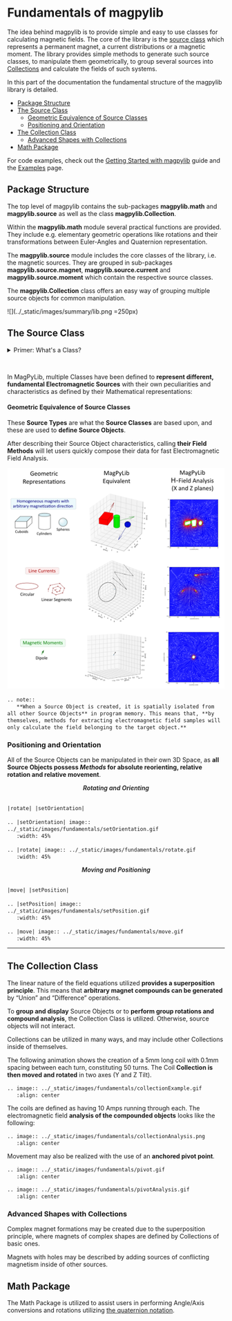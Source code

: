 # Fundamentals of magpylib

The idea behind magpylib is to provide simple and easy to use classes for calculating magnetic fields. The core of the library is the [source class](#source-class) which represents a permanent magnet, a current distributions or a magnetic moment. The library provides simple methods to generate such source classes, to manipulate them geometrically, to group several sources into [Collections](#the-collection-class) and calculate the fields of such systems. 

In this part of the documentation the fundamental structure of the magpylib library is detailed.

  - [Package Structure](#package-structure)
  - [The Source Class](#the-source-class)
      - [Geometric Equivalence of Source Classes](#geometric-equivalence-of-source-classes)
    - [Positioning and Orientation](#positioning-and-orientation)
  - [The Collection Class](#the-collection-class)
    - [Advanced Shapes with Collections](#advanced-shapes-with-collections)
  - [Math Package](#math-package)

For code examples, check out the [Getting Started with magpylib](2_gettingStarted.md) guide and the [Examples](x_examples.rst) page.


## Package Structure


The top level of magpylib contains the sub-packages **magpylib.math** and **magpylib.source** as well as the class **magpylib.Collection**.

Within the **magpylib.math** module several practical functions are provided. They include e.g. elementary geometric operations like rotations and their transformations between Euler-Angles and Quaternion representation.

The **magpylib.source** module includes the core classes of the library, i.e. the magnetic sources. They are grouped in sub-packages **magpylib.source.magnet**, **magpylib.source.current** and **magpylib.source.moment** which contain the respective source classes.

The **magpylib.Collection** class offers an easy way of grouping multiple source objects for common manipulation.

![](../_static/images/summary/lib.png =250px)


## The Source Class

<details>
<summary> <a>Primer: What's a Class?</a> </summary>

```eval_rst
.. note::
    A **Class in Object Oriented Programming** stands for **the grouping of Characteristics** that **define an Object** and its **behavior**, their interactions being **expressed through function calls known as Methods**. 
    
    Programmers can define instances of a Class, called Objects, then procedurally interact with these Objects by **updating** their attributes or by **executing** their Methods.
```
</details>

&nbsp;

In MagPyLib, multiple Classes have been defined to **represent different, fundamental Electromagnetic Sources** with their own peculiarities and characteristics as defined by their Mathematical representations:

#### Geometric Equivalence of Source Classes

These **Source Types** are what the **Source Classes** are based upon, and these are used to **define Source Objects**. 

After describing their Source Object characteristics, calling **their Field Methods** will let users quickly compose their data for fast Electromagnetic Field Analysis.

![](../_static/images/fundamentals/sourceEquivalent.png)

```eval_rst
.. note::
   **When a Source Object is created, it is spatially isolated from all other Source Objects** in program memory. This means that, **by themselves, methods for extracting electromagnetic field samples will only calculate the field belonging to the target object.**
```

### Positioning and Orientation

All of the Source Objects can be manipulated in their own 3D Space, as **all Source Objects possess *Methods* for absolute reorienting, relative rotation and relative movement**.

<i><p align="center" style="font-weight: 600;"> Rotating and Orienting </p></i>

```eval_rst

|rotate| |setOrientation|

.. |setOrientation| image:: ../_static/images/fundamentals/setOrientation.gif
   :width: 45%

.. |rotate| image:: ../_static/images/fundamentals/rotate.gif
   :width: 45%

```

<i><p align="center" style="font-weight: 600;"> Moving and Positioning </p></i>

```eval_rst

|move| |setPosition|

.. |setPosition| image:: ../_static/images/fundamentals/setPosition.gif
   :width: 45%

.. |move| image:: ../_static/images/fundamentals/move.gif
   :width: 45%
```
---

## The Collection Class

The linear nature of the field equations utilized **provides a superposition principle**. This means that **arbitrary magnet compounds can be generated** by “Union” and “Difference” operations.

To **group and display** Source Objects or to **perform group rotations and compound analysis**, the Collection Class is utilized. Otherwise, source objects will not interact.

Collections can be utilized in many ways, and may include other Collections inside of themselves. 

The following animation shows the creation of a 5mm long coil with 0.1mm spacing between each turn, constituting 50 turns.
The Coil **Collection is then moved and rotated** in two axes (Y and Z Tilt). 

```eval_rst
.. image:: ../_static/images/fundamentals/collectionExample.gif
   :align: center
```

The coils are defined as having 10 Amps running through each. 
The electromagnetic field **analysis of the compounded objects** looks like the following:

```eval_rst
.. image:: ../_static/images/fundamentals/collectionAnalysis.png
   :align: center
```

Movement may also be realized with the use of an **anchored pivot point**.

```eval_rst
.. image:: ../_static/images/fundamentals/pivot.gif
   :align: center
```

```eval_rst
.. image:: ../_static/images/fundamentals/pivotAnalysis.gif
   :align: center
```

### Advanced Shapes with Collections

Complex magnet formations may be created due to the superposition principle, where magnets of complex shapes are defined by Collections of basic ones.

Magnets with holes may be described by adding sources of conflicting magnetism inside of other sources.


## Math Package

The Math Package is utilized to assist users in performing Angle/Axis conversions and rotations utilizing [the quaternion notation](https://en.wikipedia.org/wiki/Quaternions_and_spatial_rotation).

[paper]: http://mystery-404.herokuapp.com